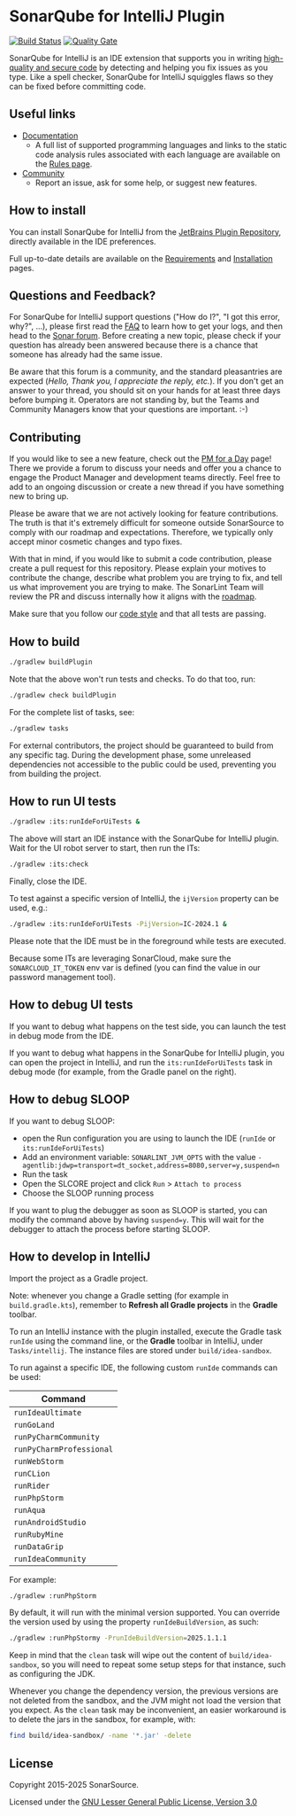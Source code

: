 SonarQube for IntelliJ Plugin
=========================

[![Build Status](https://api.cirrus-ci.com/github/SonarSource/sonarlint-intellij.svg?branch=master)](https://cirrus-ci.com/github/SonarSource/sonarlint-intellij)
[![Quality Gate](https://next.sonarqube.com/sonarqube/api/project_badges/measure?project=org.sonarsource.sonarlint.intellij%3Asonarlint-intellij&metric=alert_status)](https://next.sonarqube.com/sonarqube/dashboard?id=org.sonarsource.sonarlint.intellij%3Asonarlint-intellij)

SonarQube for IntelliJ is an IDE extension that supports you in writing [high-quality and secure code](https://docs.sonarsource.com/sonarqube-for-ide/intellij/) by
detecting and helping you fix issues as you type.
Like a spell checker, SonarQube for IntelliJ squiggles flaws so they can be fixed before committing code.

Useful links
------------

- [Documentation](https://docs.sonarsource.com/sonarlint/intellij/)
    - A full list of supported programming languages and links to the static code analysis rules associated with each language are available
      on the [Rules page](https://docs.sonarsource.com/sonarlint/intellij/using-sonarlint/rules/).
- [Community](https://community.sonarsource.com/c/help/sl)
    - Report an issue, ask for some help, or suggest new features.

How to install
--------------

You can install SonarQube for IntelliJ from the [JetBrains Plugin Repository](https://plugins.jetbrains.com/plugin/7973-sonarlint), directly
available in the IDE preferences.

Full up-to-date details are available on the [Requirements](https://docs.sonarsource.com/sonarlint/intellij/getting-started/requirements/)
and [Installation](https://docs.sonarsource.com/sonarlint/intellij/getting-started/installation/) pages.

Questions and Feedback?
--------------------------

For SonarQube for IntelliJ support questions ("How do I?", "I got this error, why?", ...), please first read
the [FAQ](https://community.sonarsource.com/t/frequently-asked-questions/7204) to learn how to get your logs, and then head to
the [Sonar forum](https://community.sonarsource.com/c/help/sl). Before creating a new topic, please check if your question has already been
answered because there is a chance that someone has already had the same issue.

Be aware that this forum is a community, and the standard pleasantries are expected (_Hello, Thank you, I appreciate the reply, etc._). If
you don't get an answer to your thread, you should sit on your hands for at least three days before bumping it. Operators are not standing
by, but the Teams and Community Managers know that your questions are important. :-)

Contributing
------------

If you would like to see a new feature, check out the [PM for a Day](https://community.sonarsource.com/c/sl/pm-for-a-day-sl/41) page! There
we provide a forum to discuss your needs and offer you a chance to engage the Product Manager and development teams directly. Feel free to
add to an ongoing discussion or create a new thread if you have something new to bring up.

Please be aware that we are not actively looking for feature contributions. The truth is that it's extremely difficult for someone outside
SonarSource to comply with our roadmap and expectations. Therefore, we typically only accept minor cosmetic changes and typo fixes.

With that in mind, if you would like to submit a code contribution, please create a pull request for this repository. Please explain your
motives to contribute the change, describe what problem you are trying to fix, and tell us what improvement you are trying to make. The
SonarLint Team will review the PR and discuss internally how it aligns with
the [roadmap](https://www.sonarsource.com/products/sonarlint/roadmap/).

Make sure that you follow our [code style](https://github.com/SonarSource/sonar-developer-toolset#code-style-configuration-for-intellij) and
that all tests are passing.

How to build
------------

```bash
./gradlew buildPlugin
```

Note that the above won't run tests and checks. To do that too, run:

```bash
./gradlew check buildPlugin
```

For the complete list of tasks, see:

```bash
./gradlew tasks
```

For external contributors, the project should be guaranteed to build from any specific tag. During the development phase, some
unreleased dependencies not accessible to the public could be used, preventing you from building the project.

How to run UI tests
-------------------

```bash
./gradlew :its:runIdeForUiTests &
```

The above will start an IDE instance with the SonarQube for IntelliJ plugin. Wait for the UI robot server to start, then run the ITs:

```bash
./gradlew :its:check
```

Finally, close the IDE.

To test against a specific version of IntelliJ, the `ijVersion` property can be used, e.g.:

```bash
./gradlew :its:runIdeForUiTests -PijVersion=IC-2024.1 &
```

Please note that the IDE must be in the foreground while tests are executed.

Because some ITs are leveraging SonarCloud, make sure the `SONARCLOUD_IT_TOKEN` env var is defined (you can find the value in our
password management tool).

How to debug UI tests
---------------------

If you want to debug what happens on the test side, you can launch the test in debug mode from the IDE.

If you want to debug what happens in the SonarQube for IntelliJ plugin, you can open the project in IntelliJ, and run the
`its:runIdeForUiTests` task in debug mode (for example, from the Gradle panel on the right).


How to debug SLOOP
------------------

If you want to debug SLOOP:

* open the Run configuration you are using to launch the IDE (`runIde` or `its:runIdeForUiTests`)
* Add an environment variable: `SONARLINT_JVM_OPTS` with the value `-agentlib:jdwp=transport=dt_socket,address=8080,server=y,suspend=n`
* Run the task
* Open the SLCORE project and click `Run` > `Attach to process`
* Choose the SLOOP running process

If you want to plug the debugger as soon as SLOOP is started, you can modify the command above by having `suspend=y`.
This will wait for the debugger to attach the process before starting SLOOP.

How to develop in IntelliJ
--------------------------

Import the project as a Gradle project.

Note: whenever you change a Gradle setting (for example in `build.gradle.kts`),
remember to **Refresh all Gradle projects** in the **Gradle** toolbar.

To run an IntelliJ instance with the plugin installed, execute the Gradle task `runIde` using the command line,
or the **Gradle** toolbar in IntelliJ, under `Tasks/intellij`.
The instance files are stored under `build/idea-sandbox`.

To run against a specific IDE, the following custom `runIde` commands can be used:

| Command                |
|------------------------|
| `runIdeaUltimate`        |
| `runGoLand`              |
| `runPyCharmCommunity`    |
| `runPyCharmProfessional` |
| `runWebStorm`            |
| `runCLion`               |
| `runRider`               |
| `runPhpStorm`            |
| `runAqua`                |
| `runAndroidStudio`       |
| `runRubyMine`            |
| `runDataGrip`            |
| `runIdeaCommunity`       |

For example:

```bash
./gradlew :runPhpStorm
```

By default, it will run with the minimal version supported. You can override the version used by using the property `runIdeBuildVersion`, as such:

```bash
./gradlew :runPhpStormy -PrunIdeBuildVersion=2025.1.1.1
```

Keep in mind that the `clean` task will wipe out the content of `build/idea-sandbox`,
so you will need to repeat some setup steps for that instance, such as configuring the JDK.

Whenever you change the dependency version, the previous versions are not deleted from the sandbox, and the JVM might not load the version
that you expect.
As the `clean` task may be inconvenient, an easier workaround is to delete the jars in the sandbox, for example, with:

```bash
find build/idea-sandbox/ -name '*.jar' -delete
```

License
-------

Copyright 2015-2025 SonarSource.

Licensed under the [GNU Lesser General Public License, Version 3.0](http://www.gnu.org/licenses/lgpl.txt)
